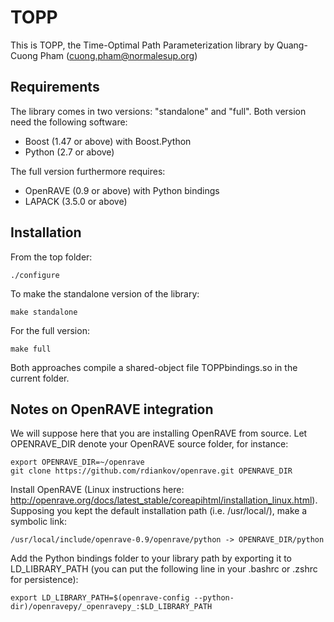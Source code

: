 TOPP
====

This is TOPP, the Time-Optimal Path Parameterization library by Quang-Cuong
Pham (cuong.pham@normalesup.org)

Requirements 
------------

The library comes in two versions: "standalone" and "full". Both version need
the following software:

- Boost (1.47 or above) with Boost.Python
- Python (2.7 or above)

The full version furthermore requires:

- OpenRAVE (0.9 or above) with Python bindings
- LAPACK (3.5.0 or above)

Installation
------------

From the top folder:
  
    ./configure

To make the standalone version of the library:

    make standalone

For the full version:

    make full

Both approaches compile a shared-object file TOPPbindings.so in the current
folder.

Notes on OpenRAVE integration
-----------------------------

We will suppose here that you are installing OpenRAVE from source. Let
OPENRAVE_DIR denote your OpenRAVE source folder, for instance:
    
    export OPENRAVE_DIR=~/openrave
    git clone https://github.com/rdiankov/openrave.git OPENRAVE_DIR

Install OpenRAVE (Linux instructions here:
http://openrave.org/docs/latest_stable/coreapihtml/installation_linux.html).
Supposing you kept the default installation path (i.e. /usr/local/), make
a symbolic link:

    /usr/local/include/openrave-0.9/openrave/python -> OPENRAVE_DIR/python

Add the Python bindings folder to your library path by exporting it to
LD_LIBRARY_PATH (you can put the following line in your .bashrc or .zshrc for
persistence):

    export LD_LIBRARY_PATH=$(openrave-config --python-dir)/openravepy/_openravepy_:$LD_LIBRARY_PATH
